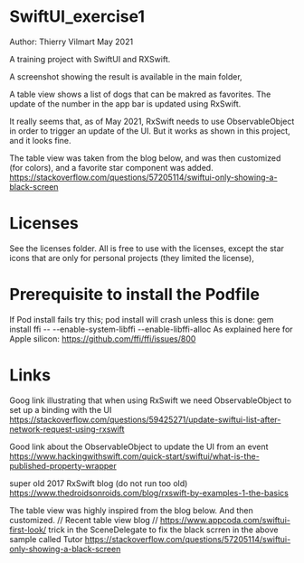 # SwiftUI_exercise1

Author: Thierry Vilmart
May 2021

A training project with SwiftUI and RXSwift.

A screenshot showing the result is available in the main folder,

A table view shows a list of dogs that can be makred as favorites.
The update of the number in the app bar is updated using RxSwift.

It really seems that, as of May 2021, RxSwift needs to use ObservableObject
in order to trigger an update of the UI. But it works as shown in this project,
and it looks fine.

The table view was taken from the blog below, and was then customized (for colors),
and a favorite star component was added.
https://stackoverflow.com/questions/57205114/swiftui-only-showing-a-black-screen

# Licenses

See the licenses folder. All is free to use with the licenses, except the star icons
that are only for personal projects (they limited the license),

# Prerequisite to install the Podfile

If Pod install fails try this;
pod install will crash unless this is done:
gem install ffi -- --enable-system-libffi --enable-libffi-alloc
As explained here for Apple silicon:
https://github.com/ffi/ffi/issues/800

# Links

Goog link illustrating that when using RxSwift we need ObservableObject to set up a binding with the UI
https://stackoverflow.com/questions/59425271/update-swiftui-list-after-network-request-using-rxswift

Good link about the ObservableObject to update the UI from an event
https://www.hackingwithswift.com/quick-start/swiftui/what-is-the-published-property-wrapper

super old 2017 RxSwift blog (do not run too old)
https://www.thedroidsonroids.com/blog/rxswift-by-examples-1-the-basics

The table view was highly inspired from the blog below. And then customized.
// Recent table view blog
// https://www.appcoda.com/swiftui-first-look/
trick in the SceneDelegate to fix the black scrren in the above sample called Tutor
https://stackoverflow.com/questions/57205114/swiftui-only-showing-a-black-screen
